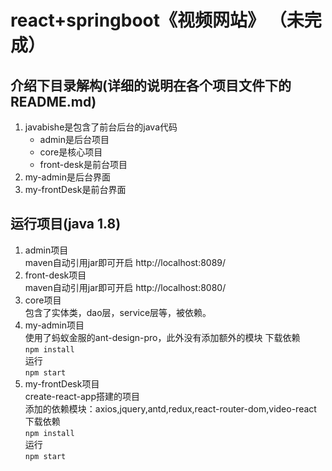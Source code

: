 # react+springboot《视频网站》 （未完成）

## 介绍下目录解构(详细的说明在各个项目文件下的README.md)
1. javabishe是包含了前台后台的java代码
    * admin是后台项目
    * core是核心项目
    * front-desk是前台项目
2. my-admin是后台界面
3. my-frontDesk是前台界面

## 运行项目(java 1.8)
1. admin项目  
    maven自动引用jar即可开启 http://localhost:8089/
2. front-desk项目  
    maven自动引用jar即可开启 http://localhost:8080/
3. core项目  
    包含了实体类，dao层，service层等，被依赖。
4. my-admin项目  
    使用了蚂蚁金服的ant-design-pro，此外没有添加额外的模块 
    下载依赖  
    `npm install`  
    运行  
    `npm start`    
5. my-frontDesk项目  
    create-react-app搭建的项目  
    添加的依赖模块：axios,jquery,antd,redux,react-router-dom,video-react
    下载依赖  
    `npm install`    
    运行  
    `npm start`    






